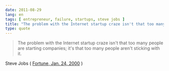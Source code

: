 ```yaml
---
date: 2011-08-29
lang: en
tags: [ entrepreneur, failure, startups, steve jobs ]
title: "The problem with the Internet startup craze isn't that too many people"
type: quote
---
```


> The problem with the Internet startup craze isn't that too many people
> are starting companies; it's that too many people aren't sticking with
> it.

Steve Jobs ( [Fortune, Jan. 24,
2000](http://money.cnn.com/magazines/fortune/fortune_archive/2000/01/24/272277/)
)

